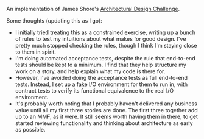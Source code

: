 An implementation of James Shore's
[Architectural Design Challenge](http://jamesshore.com/Blog/Architectural-Design-Challenge.html).

Some thoughts (updating this as I go):

* I initially tried treating this as a constrained exercise, writing up a bunch of rules to test my
  intuitions about what makes for good design. I've pretty much stopped checking the rules, though I
  think I'm staying close to them in spirit.
* I'm doing automated acceptance tests, despite the rule that end-to-end tests should be kept to a
  minimum. I find that they help structure my work on a story, and help explain what my code is
  there for.
* However, I've avoided doing the acceptance tests as full end-to-end tests. Instead, I set up a
  fake I/O environment for them to run in, with contract tests to verify its functional equivalence
  to the real I/O environment.
* It's probably worth noting that I probably haven't delivered any business value until all my first
  three stories are done. The first three together add up to an MMF, as it were. It still seems
  worth having them in there, to get started reviewing functionality and thinking about architecture
  as early as possible.
